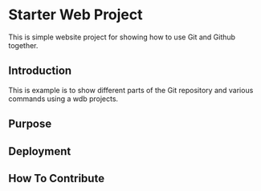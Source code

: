 # Starter Web Project

This is simple website project for showing how to use Git and Github together.

## Introduction

This is example is to show different parts of the Git repository and various commands using a wdb projects. 

## Purpose

## Deployment

## How To Contribute